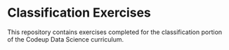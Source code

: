 # Classification Exercises

This repository contains exercises completed for the classification portion of the Codeup Data Science curriculum. 